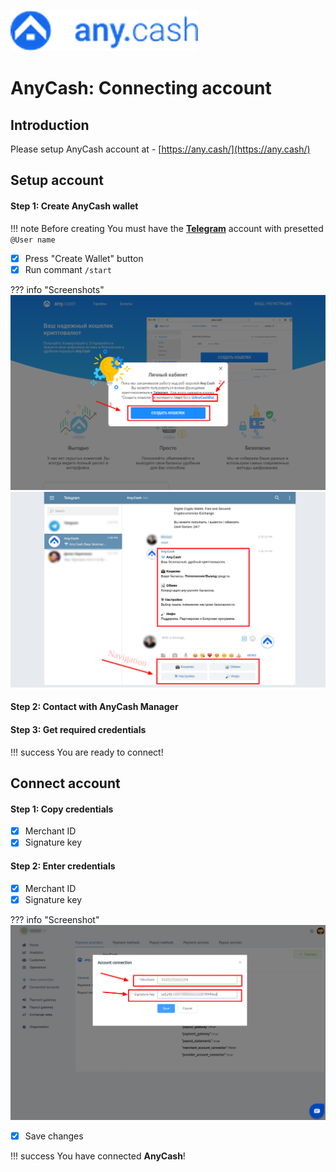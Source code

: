 ![logo](images/logo.png)

# AnyCash: Connecting account

## Introduction

Please setup AnyCash account at - 
[https://any.cash/](https://any.cash/)

## Setup account

#### Step 1: Create AnyCash wallet

!!! note
    Before creating You must have the [**Telegram**](https://web.telegram.org) account with presetted ```@User name```

- [x] Press "Create Wallet" button
- [x] Run commant ```/start```

??? info "Screenshots"
    [![Step 1](images/anycash-step1.png)](images/anycash-step1.png)
    [![Step 1](images/anycash-step1_1.png)](images/anycash-step1_1.png)

#### Step 2: Contact with AnyCash Manager

#### Step 3: Get required credentials

!!! success
    You are ready to connect!
    
## Connect account

#### Step 1: Copy credentials

- [x] Merchant ID
- [x] Signature key

#### Step 2: Enter credentials

- [x] Merchant ID
- [x] Signature key

??? info "Screenshot"
    [![Step 2](images/anycash-step_connect.png)](images/anycash-step_connect.png)
    
- [x] Save changes

!!! success
    You have connected **AnyCash**!